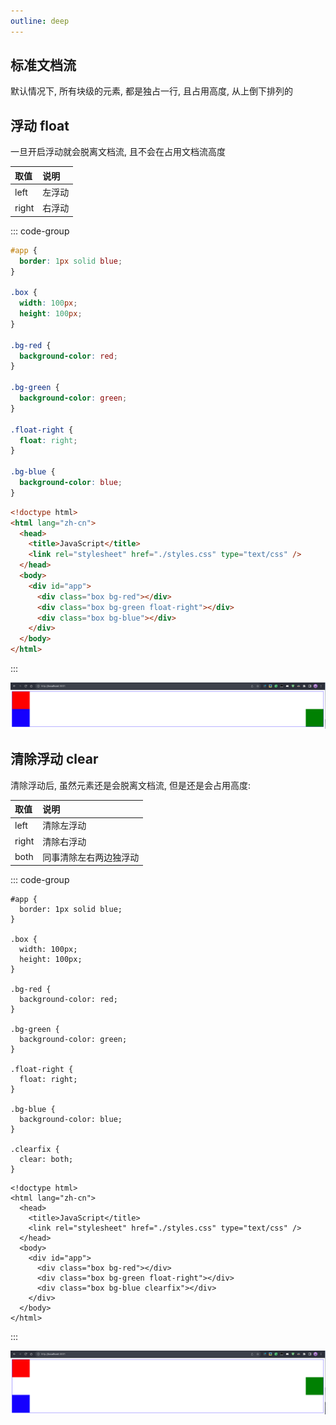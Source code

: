 ```yaml
---
outline: deep
---
```


## 标准文档流

默认情况下, 所有块级的元素, 都是独占一行, 且占用高度, 从上倒下排列的

## 浮动 float

一旦开启浮动就会脱离文档流, 且不会在占用文档流高度

| 取值  | 说明   |
| :---- | :----- |
| left  | 左浮动 |
| right | 右浮动 |

::: code-group

```css [css]
#app {
  border: 1px solid blue;
}

.box {
  width: 100px;
  height: 100px;
}

.bg-red {
  background-color: red;
}

.bg-green {
  background-color: green;
}

.float-right {
  float: right;
}

.bg-blue {
  background-color: blue;
}
```

```html [html]
<!doctype html>
<html lang="zh-cn">
  <head>
    <title>JavaScript</title>
    <link rel="stylesheet" href="./styles.css" type="text/css" />
  </head>
  <body>
    <div id="app">
      <div class="box bg-red"></div>
      <div class="box bg-green float-right"></div>
      <div class="box bg-blue"></div>
    </div>
  </body>
</html>
```

:::

![float](https://raw.githubusercontent.com/liaohui5/images/main/images/202311041945889.png)

## 清除浮动 clear

清除浮动后, 虽然元素还是会脱离文档流, 但是还是会占用高度:

| 取值  | 说明                   |
| :---- | :--------------------- |
| left  | 清除左浮动             |
| right | 清除右浮动             |
| both  | 同事清除左右两边独浮动 |

::: code-group

```css{26-28} [css]
#app {
  border: 1px solid blue;
}

.box {
  width: 100px;
  height: 100px;
}

.bg-red {
  background-color: red;
}

.bg-green {
  background-color: green;
}

.float-right {
  float: right;
}

.bg-blue {
  background-color: blue;
}

.clearfix {
  clear: both;
}
```

```html{11} [html]
<!doctype html>
<html lang="zh-cn">
  <head>
    <title>JavaScript</title>
    <link rel="stylesheet" href="./styles.css" type="text/css" />
  </head>
  <body>
    <div id="app">
      <div class="box bg-red"></div>
      <div class="box bg-green float-right"></div>
      <div class="box bg-blue clearfix"></div>
    </div>
  </body>
</html>
```

:::

![](https://raw.githubusercontent.com/liaohui5/images/main/images/202311041955713.png)

